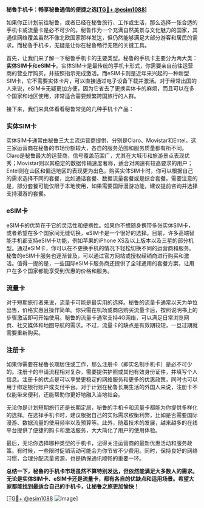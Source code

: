 **秘魯手机卡：畅享秘鲁通信的便捷之选[[TG💪+ @esim1088](https://t.me/s/esim1088)]**

如果你正计划前往秘鲁，或者已经在秘鲁旅行、工作或生活，那么选择一张合适的手机卡或流量卡是必不可少的。秘鲁作为一个充满自然美景与文化魅力的国家，其通信网络覆盖虽然不像北欧国家那样发达，但仍然能够满足大部分游客和居民的需求。而秘鲁手机卡，无疑是让你在秘鲁畅行无阻的关键工具。

首先，让我们来了解一下秘鲁手机卡的主要类型。秘鲁的手机卡主要分为两大类：**实体SIM卡**和**eSIM卡**。实体SIM卡是最传统的手机卡形式，你需要亲自前往运营商的营业厅购买，并按照指示完成激活。而eSIM卡则是近年来兴起的一种新型SIM卡，它不需要实体卡片，可以直接通过电子设备下载并激活。对于经常出国的人来说，eSIM卡无疑更加方便，因为它省去了更换实体卡的麻烦，而且可以在多个国家和地区使用，非常适合需要频繁跨国旅行的人群。

接下来，我们来具体看看秘鲁常见的几种手机卡产品：

### 实体SIM卡

实体SIM卡通常由秘鲁三大主流运营商提供，分别是Claro、Movistar和Entel。这三家运营商在秘鲁的市场份额较大，各自的服务范围和服务质量都有所不同。Claro是秘鲁最大的运营商，信号覆盖范围广，尤其在大城市和旅游景点表现优秀；Movistar则以其稳定的数据传输速度著称，适合对网速有较高要求的用户；Entel则在山区和偏远地区的表现更为出色。购买实体SIM卡时，你可以根据自己的需求选择不同的套餐，比如通话套餐、数据流量套餐或是综合套餐。需要注意的是，部分套餐可能仅限于本地使用，如果需要国际漫游功能，建议提前咨询并选择支持漫游的套餐。

### eSIM卡

eSIM卡的优势在于它的灵活性和便携性。如果你不想随身携带多张实体SIM卡，或者希望在多个国家间无缝切换，eSIM卡是一个很好的选择。目前，许多高端智能手机都支持eSIM卡功能，例如苹果的iPhone XS及以上版本以及三星的部分机型。通过eSIM卡，你可以在不更换手机的情况下轻松切换不同的运营商和服务。秘鲁的eSIM卡服务也逐渐普及，可以通过官方网站或授权经销商进行购买和激活。值得一提的是，一些国际eSIM卡服务商还提供了全球通用的套餐方案，让用户在多个国家都能享受到优惠的价格和服务。

### 流量卡

对于短期旅行者来说，流量卡可能是最实用的选择。秘鲁的流量卡通常以天为单位出售，价格实惠且操作简单。你只需在机场或商店购买流量卡后，按照说明书上的步骤激活即可开始使用。秘鲁的流量卡通常支持4G网络，可以满足日常浏览网页、社交媒体和地图导航的需求。不过，流量卡的缺点是有效期较短，一旦过期就需要重新购买。

### 注册卡

如果你需要在秘鲁长期居住或工作，那么注册卡（即实名制手机卡）是必不可少的。注册卡的申请流程相对复杂，需要提供护照或其他有效身份证件，并填写个人信息。注册卡的优点是可以享受更稳定的网络服务和更多的优惠政策，同时也可以用于绑定银行账户或支付平台。对于计划在秘鲁长期生活的外国人来说，注册卡不仅能带来便利，还能帮助你更好地融入当地社会。

无论你是计划短期旅行还是长期定居，秘鲁的手机卡和流量卡都能为你提供多样化的选择。在选择手机卡时，建议根据自己的实际需求权衡利弊，比如是否需要国际漫游、数据流量的使用频率以及预算等。此外，随着技术的发展，越来越多的在线平台提供了便捷的购卡和激活服务，大大简化了用户的使用体验。

最后，无论你选择哪种类型的手机卡，记得关注运营商的最新优惠活动和服务政策。有时候，一些限时促销活动可能会为你节省不少费用。同时，保持良好的网络习惯，合理分配流量资源，也是确保通讯顺畅的重要一环。

**总结一下，秘鲁的手机卡市场虽然不算特别发达，但依然能满足大多数人的需求。无论是实体SIM卡、eSIM卡还是流量卡，都有各自的优缺点和适用场景。希望大家都能找到最适合自己的手机卡，让秘鲁之旅更加愉快！**

[[TG💪+ @esim1088](https://t.me/s/esim1088) ![Image](https://i.postimg.cc/4NQfJmqS/Snipaste-2025-05-13-00-14-12.png)]